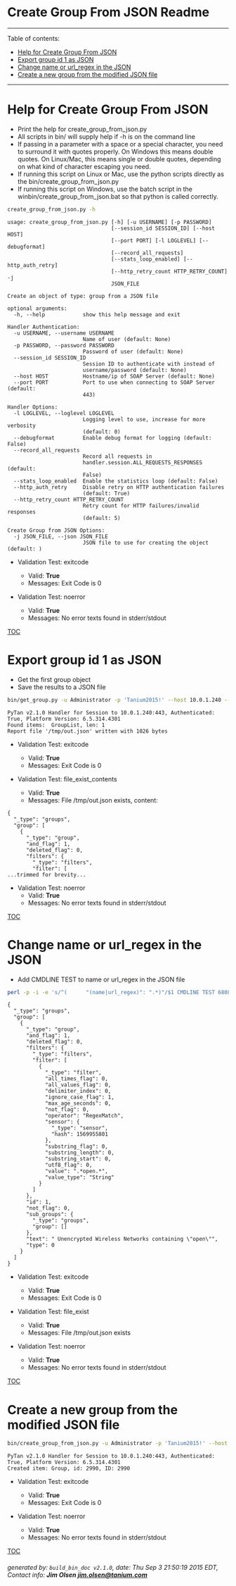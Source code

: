 Create Group From JSON Readme
===========================

---------------------------
<a name='toc'>Table of contents:</a>

  * [Help for Create Group From JSON](#user-content-help-for-create-group-from-json)
  * [Export group id 1 as JSON](#user-content-export-group-id-1-as-json)
  * [Change name or url_regex in the JSON](#user-content-change-name-or-url_regex-in-the-json)
  * [Create a new group from the modified JSON file](#user-content-create-a-new-group-from-the-modified-json-file)

---------------------------

# Help for Create Group From JSON

  * Print the help for create_group_from_json.py
  * All scripts in bin/ will supply help if -h is on the command line
  * If passing in a parameter with a space or a special character, you need to surround it with quotes properly. On Windows this means double quotes. On Linux/Mac, this means single or double quotes, depending on what kind of character escaping you need.
  * If running this script on Linux or Mac, use the python scripts directly as the bin/create_group_from_json.py
  * If running this script on Windows, use the batch script in the winbin/create_group_from_json.bat so that python is called correctly.

```bash
create_group_from_json.py -h
```

```
usage: create_group_from_json.py [-h] [-u USERNAME] [-p PASSWORD]
                                 [--session_id SESSION_ID] [--host HOST]
                                 [--port PORT] [-l LOGLEVEL] [--debugformat]
                                 [--record_all_requests]
                                 [--stats_loop_enabled] [--http_auth_retry]
                                 [--http_retry_count HTTP_RETRY_COUNT] -j
                                 JSON_FILE

Create an object of type: group from a JSON file

optional arguments:
  -h, --help            show this help message and exit

Handler Authentication:
  -u USERNAME, --username USERNAME
                        Name of user (default: None)
  -p PASSWORD, --password PASSWORD
                        Password of user (default: None)
  --session_id SESSION_ID
                        Session ID to authenticate with instead of
                        username/password (default: None)
  --host HOST           Hostname/ip of SOAP Server (default: None)
  --port PORT           Port to use when connecting to SOAP Server (default:
                        443)

Handler Options:
  -l LOGLEVEL, --loglevel LOGLEVEL
                        Logging level to use, increase for more verbosity
                        (default: 0)
  --debugformat         Enable debug format for logging (default: False)
  --record_all_requests
                        Record all requests in
                        handler.session.ALL_REQUESTS_RESPONSES (default:
                        False)
  --stats_loop_enabled  Enable the statistics loop (default: False)
  --http_auth_retry     Disable retry on HTTP authentication failures
                        (default: True)
  --http_retry_count HTTP_RETRY_COUNT
                        Retry count for HTTP failures/invalid responses
                        (default: 5)

Create Group from JSON Options:
  -j JSON_FILE, --json JSON_FILE
                        JSON file to use for creating the object (default: )
```

  * Validation Test: exitcode
    * Valid: **True**
    * Messages: Exit Code is 0

  * Validation Test: noerror
    * Valid: **True**
    * Messages: No error texts found in stderr/stdout



[TOC](#user-content-toc)


# Export group id 1 as JSON

  * Get the first group object
  * Save the results to a JSON file

```bash
bin/get_group.py -u Administrator -p 'Tanium2015!' --host 10.0.1.240 --loglevel 1 --id 1 --file "/tmp/out.json" --export_format json
```

```
PyTan v2.1.0 Handler for Session to 10.0.1.240:443, Authenticated: True, Platform Version: 6.5.314.4301
Found items:  GroupList, len: 1
Report file '/tmp/out.json' written with 1026 bytes
```

  * Validation Test: exitcode
    * Valid: **True**
    * Messages: Exit Code is 0

  * Validation Test: file_exist_contents
    * Valid: **True**
    * Messages: File /tmp/out.json exists, content:

```
{
  "_type": "groups", 
  "group": [
    {
      "_type": "group", 
      "and_flag": 1, 
      "deleted_flag": 0, 
      "filters": {
        "_type": "filters", 
        "filter": [
...trimmed for brevity...
```

  * Validation Test: noerror
    * Valid: **True**
    * Messages: No error texts found in stderr/stdout



[TOC](#user-content-toc)


# Change name or url_regex in the JSON

  * Add CMDLINE TEST to name or url_regex in the JSON file

```bash
perl -p -i -e 's/^(      "(name|url_regex)": ".*)"/$1 CMDLINE TEST 6808"/gm' /tmp/out.json && cat /tmp/out.json
```

```
{
  "_type": "groups", 
  "group": [
    {
      "_type": "group", 
      "and_flag": 1, 
      "deleted_flag": 0, 
      "filters": {
        "_type": "filters", 
        "filter": [
          {
            "_type": "filter", 
            "all_times_flag": 0, 
            "all_values_flag": 0, 
            "delimiter_index": 0, 
            "ignore_case_flag": 1, 
            "max_age_seconds": 0, 
            "not_flag": 0, 
            "operator": "RegexMatch", 
            "sensor": {
              "_type": "sensor", 
              "hash": 1569955801
            }, 
            "substring_flag": 0, 
            "substring_length": 0, 
            "substring_start": 0, 
            "utf8_flag": 0, 
            "value": ".*open.*", 
            "value_type": "String"
          }
        ]
      }, 
      "id": 1, 
      "not_flag": 0, 
      "sub_groups": {
        "_type": "groups", 
        "group": []
      }, 
      "text": " Unencrypted Wireless Networks containing \"open\"", 
      "type": 0
    }
  ]
}
```

  * Validation Test: exitcode
    * Valid: **True**
    * Messages: Exit Code is 0

  * Validation Test: file_exist
    * Valid: **True**
    * Messages: File /tmp/out.json exists

  * Validation Test: noerror
    * Valid: **True**
    * Messages: No error texts found in stderr/stdout



[TOC](#user-content-toc)


# Create a new group from the modified JSON file

```bash
bin/create_group_from_json.py -u Administrator -p 'Tanium2015!' --host 10.0.1.240 --loglevel 1 -j "/tmp/out.json"
```

```
PyTan v2.1.0 Handler for Session to 10.0.1.240:443, Authenticated: True, Platform Version: 6.5.314.4301
Created item: Group, id: 2990, ID: 2990
```

  * Validation Test: exitcode
    * Valid: **True**
    * Messages: Exit Code is 0

  * Validation Test: noerror
    * Valid: **True**
    * Messages: No error texts found in stderr/stdout



[TOC](#user-content-toc)


###### generated by: `build_bin_doc v2.1.0`, date: Thu Sep  3 21:50:19 2015 EDT, Contact info: **Jim Olsen <jim.olsen@tanium.com>**